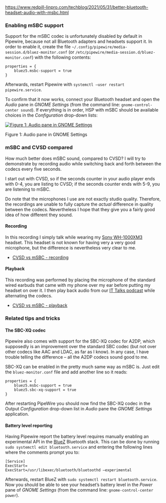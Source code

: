 https://www.redpill-linpro.com/techblog/2021/05/31/better-bluetooth-headset-audio-with-msbc.html

### Enabling mSBC support

Support for the mSBC codec is unfortunately disabled by default in Pipewire, because not all Bluetooth adapters and headsets support it. In order to enable it, create the file `~/.config/pipewire/media-session.d/bluez-monitor.conf` (or `/etc/pipewire/media-session.d/bluez-monitor.conf`) with the following contents:

``` highlight
properties = {
    bluez5.msbc-support = true
}
```

Afterwards, restart Pipewire with `systemctl –user restart pipewire.service`.

To confirm that it now works, connect your Bluetooth headset and open the *Audio* pane in *GNOME Settings* (from the command line: `gnome-control-center sound`). If everything is in order, HSP with mSBC should be available choices in the *Configuration* drop-down lists:

[![Figure 1: Audio pane in GNOME Settings](https://www.redpill-linpro.com/techblog/images/posts/better-bluetooth-headset-audio-with-msbc/GNOME_Settings.png)](https://www.redpill-linpro.com/techblog/2021/05/31/better-bluetooth-headset-audio-with-msbc.html/techblog/images/posts/better-bluetooth-headset-audio-with-msbc/GNOME_Settings.png)

Figure 1: Audio pane in GNOME Settings

### mSBC and CVSD compared

How much better does mSBC sound, compared to CVSD? I will try to demonstrate by recording audio while switching back and forth between the codecs every five seconds.

I start out with CVSD, so if the seconds counter in your audio player ends with 0-4, you are listing to CVSD; if the seconds counter ends with 5-9, you are listening to mSBC.

Do note that the microphones I use are not exactly studio quality. Therefore, the recordings are unable to fully capture the *actual* difference in quality between the codecs. Nevertheless I hope that they give you a fairly good idea of how different they sound.

#### Recording

In this recording I simply talk while wearing my [Sony WH-1000XM3](https://www.sony.com/ug/electronics/headband-headphones/wh-1000xm3) headset. This headset is not known for having very a very good microphone, but the difference is nevertheless very clear to me.

- [CVSD vs mSBC - recording](https://www.redpill-linpro.com/techblog/2021/05/31/better-bluetooth-headset-audio-with-msbc.html/techblog/images/posts/better-bluetooth-headset-audio-with-msbc/CVSD_vs_mSBC_recording.mp3)

#### Playback

This recording was performed by placing the microphone of the standard wired earbuds that came with my phone over my ear before putting my headset on over it. I then play back audio from our [IT Talks podcast](https://ittalks.libsyn.com) while alternating the codecs.

- [CVSD vs mSBC - playback](https://www.redpill-linpro.com/techblog/2021/05/31/better-bluetooth-headset-audio-with-msbc.html/techblog/images/posts/better-bluetooth-headset-audio-with-msbc/CVSD_vs_mSBC_playback.mp3)

### Related tips and tricks

#### The SBC-XQ codec

Pipewire also comes with support for the SBC-XQ codec for A2DP, which supposedly is an improvement over the standard SBC codec (but not over other codecs like AAC and LDAC, as far as I know). In any case, I have trouble telling the difference – all the A2DP codecs sound good to me.

SBC-XQ can be enabled in the pretty much same way as mSBC is. Just edit the `bluez-monitor.conf` file and add another line so it reads:

``` highlight
properties = {
    bluez5.msbc-support = true
    bluez5.sbc-xq-support = true
}
```

After restarting PipeWire you should now find the SBC-XQ codec in the Output *Configuration* drop-down list in *Audio* pane the *GNOME Settings* application.

#### Battery level reporting

Having Pipewire report the battery level requires manually enabling an experimental API in the [BlueZ](http://www.bluez.org/) Bluetooth stack. This can be done by running `sudo systemctl edit bluetooth.service` and entering the following lines where the comments prompt you to:

``` highlight
[Service]
ExecStart=
ExecStart=/usr/libexec/bluetooth/bluetoothd –experimental
```

Afterwards, restart BlueZ with `sudo systemctl restart bluetooth.service`. Now you should be able to see your headset’s battery level in the *Power* pane of *GNOME Settings* (from the command line: `gnome-control-center power`).
